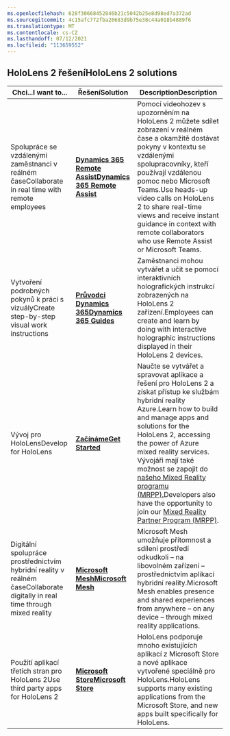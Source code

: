 ```yaml
---
ms.openlocfilehash: 628f30668452846b21c5042b25e8d98ed7a372ad
ms.sourcegitcommit: 4c15afc772fba26683d9b75e38c44a018b4889f6
ms.translationtype: MT
ms.contentlocale: cs-CZ
ms.lasthandoff: 07/12/2021
ms.locfileid: "113659552"
---
```

## <a name="hololens-2-solutions"></a><span data-ttu-id="7124d-101">HoloLens 2 řešení</span><span class="sxs-lookup"><span data-stu-id="7124d-101">HoloLens 2 solutions</span></span>

| <span data-ttu-id="7124d-102">Chci...</span><span class="sxs-lookup"><span data-stu-id="7124d-102">I want to...</span></span> | <span data-ttu-id="7124d-103">Řešení</span><span class="sxs-lookup"><span data-stu-id="7124d-103">Solution</span></span> | <span data-ttu-id="7124d-104">Description</span><span class="sxs-lookup"><span data-stu-id="7124d-104">Description</span></span> |  
|---------| ------------|------------|
| <span data-ttu-id="7124d-105">Spolupráce se vzdálenými zaměstnanci v reálném čase</span><span class="sxs-lookup"><span data-stu-id="7124d-105">Collaborate in real time with remote employees</span></span> | [<span data-ttu-id="7124d-106">**Dynamics 365 Remote Assist**</span><span class="sxs-lookup"><span data-stu-id="7124d-106">**Dynamics 365 Remote Assist**</span></span>](https://dynamics.microsoft.com/mixed-reality/remote-assist/) | <span data-ttu-id="7124d-107">Pomocí videohozev s upozorněním na HoloLens 2 můžete sdílet zobrazení v reálném čase a okamžitě dostávat pokyny v kontextu se vzdálenými spolupracovníky, kteří používají vzdálenou pomoc nebo Microsoft Teams.</span><span class="sxs-lookup"><span data-stu-id="7124d-107">Use heads-up video calls on HoloLens 2 to share real-time views and receive instant guidance in context with remote collaborators who use Remote Assist or Microsoft Teams.</span></span> | 
| <span data-ttu-id="7124d-108">Vytvoření podrobných pokynů k práci s vizuály</span><span class="sxs-lookup"><span data-stu-id="7124d-108">Create step-by-step visual work instructions</span></span> | [<span data-ttu-id="7124d-109">**Průvodci Dynamics 365**</span><span class="sxs-lookup"><span data-stu-id="7124d-109">**Dynamics 365 Guides**</span></span>](https://dynamics.microsoft.com/mixed-reality/guides/capabilities/) | <span data-ttu-id="7124d-110">Zaměstnanci mohou vytvářet a učit se pomocí interaktivních holografických instrukcí zobrazených na HoloLens 2 zařízení.</span><span class="sxs-lookup"><span data-stu-id="7124d-110">Employees can create and learn by doing with interactive holographic instructions displayed in their HoloLens 2 devices.</span></span> |
| <span data-ttu-id="7124d-111">Vývoj pro HoloLens</span><span class="sxs-lookup"><span data-stu-id="7124d-111">Develop for HoloLens</span></span> | [<span data-ttu-id="7124d-112">**Začínáme**</span><span class="sxs-lookup"><span data-stu-id="7124d-112">**Get Started**</span></span>](/windows/mixed-reality/develop/development?tabs=unity) | <span data-ttu-id="7124d-113">Naučte se vytvářet a spravovat aplikace a řešení pro HoloLens 2 a získat přístup ke službám hybridní reality Azure.</span><span class="sxs-lookup"><span data-stu-id="7124d-113">Learn how to build and manage apps and solutions for the HoloLens 2, accessing the power of Azure mixed reality services.</span></span> <span data-ttu-id="7124d-114">Vývojáři mají také možnost se zapojit do [našeho Mixed Reality programu (MRPP).](https://www.microsoft.com/hololens/mrpp)</span><span class="sxs-lookup"><span data-stu-id="7124d-114">Developers also have the opportunity to join our [Mixed Reality Partner Program (MRPP)](https://www.microsoft.com/hololens/mrpp).</span></span> |
| <span data-ttu-id="7124d-115">Digitální spolupráce prostřednictvím hybridní reality v reálném čase</span><span class="sxs-lookup"><span data-stu-id="7124d-115">Collaborate digitally in real time through mixed reality</span></span> | [<span data-ttu-id="7124d-116">**Microsoft Mesh**</span><span class="sxs-lookup"><span data-stu-id="7124d-116">**Microsoft Mesh**</span></span>](https://www.microsoft.com/mesh) | <span data-ttu-id="7124d-117">Microsoft Mesh umožňuje přítomnost a sdílení prostředí odkudkoli – na libovolném zařízení – prostřednictvím aplikací hybridní reality.</span><span class="sxs-lookup"><span data-stu-id="7124d-117">Microsoft Mesh enables presence and shared experiences from anywhere – on any device – through mixed reality applications.</span></span> |
| <span data-ttu-id="7124d-118">Použití aplikací třetích stran pro HoloLens 2</span><span class="sxs-lookup"><span data-stu-id="7124d-118">Use third party apps for HoloLens 2</span></span> | [<span data-ttu-id="7124d-119">**Microsoft Store**</span><span class="sxs-lookup"><span data-stu-id="7124d-119">**Microsoft Store**</span></span>](../holographic-store-apps.md) | <span data-ttu-id="7124d-120">HoloLens podporuje mnoho existujících aplikací z Microsoft Store a nové aplikace vytvořené speciálně pro HoloLens.</span><span class="sxs-lookup"><span data-stu-id="7124d-120">HoloLens supports many existing applications from the Microsoft Store, and new apps built specifically for HoloLens.</span></span>
